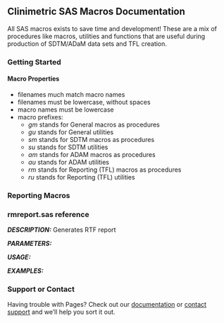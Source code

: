 ## Clinimetric SAS Macros Documentation

All SAS macros exists to save time and development! These are a mix of procedures like macros, utilities and functions that are useful during production of SDTM/ADaM data sets and TFL creation.

### Getting Started

#### Macro Properties

- filenames much match macro names
- filenames must be lowercase, without spaces
- macro names must be lowercase
- macro prefixes:
  - _gm_ stands for General macros as procedures
  - _gu_ stands for General utilities
  - _sm_ stands for SDTM macros as procedures
  - _su_ stands for SDTM utilities
  - _am_ stands for ADAM macros as procedures
  - _au_ stands for ADAM utilities
  - _rm_ stands for Reporting (TFL) macros as procedures
  - _ru_ stands for Reporting (TFL) utilities 

### Reporting Macros

### rmreport.sas reference

***DESCRIPTION:*** Generates RTF report

***PARAMETERS:***

***USAGE:***

***EXAMPLES:***





### Support or Contact

Having trouble with Pages? Check out our [documentation](https://docs.github.com/categories/github-pages-basics/) or [contact support](https://support.github.com/contact) and we’ll help you sort it out.
